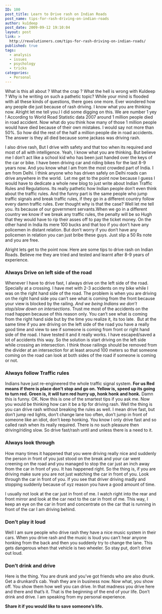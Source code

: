 ```yaml
---
ID: 100
post_title: Learn to Drive rash on Indian Roads
post_name: tips-for-rash-driving-on-indian-roads
author: ku1deep
post_date: 2009-09-12 19:10:04
layout: post
link: >
  http://revolutioners.com/tips-for-rash-driving-on-indian-roads/
published: true
tags:
  - analysis
  - issues
  - psychology
  - tricks
categories:
  - Personal
---
```

What is this all about ? What the crap ? What the hell is wrong with Kuldeep ? Why is he writing on such a pathetic topic? While your mind is flooded with all these kinds of questions, there goes one more. Ever wondered how any people die just because of rash driving. I know what you are thinking now. Alright let me tell you.l I did some digging on this. We are number 1 yey ! According to World Road Statistic data 2007 around 1 million people died in road accident. Now what do you think how many of those 1 million people would have died because of their own mistakes. I would say not more than 50%. So how did the rest of the half a million people die in road accidents. The answer is they all died because some jackass was driving rash.

I also drive rash, But I drive with safety and that too when its required and most of all with intelligence. Yeah, I know what you are thinking. But believe me I don’t act like a school kid who has been just handed over the keys of the car or bike. I have been driving car and riding bikes for the last 8-9 years now. And you know what I am from the most crowded part of India. I am from Delhi. I think anyone who has driven safely on Delhi roads can drive anywhere in the world.  Let me get to the point now because I guess I would have to dedicate a whole new blog to just write about Indian Traffic Rules and Regulations. Its really pathetic how Indian people don’t even think about the traffic rules. And the funny part is the same people who jump traffic signals and break traffic rules, if they go in a different country follow every damn traffic rules. Ever thought why is that the case? Well let me tell you. Its because of our government servants.When we go in a different country we know if we break any traffic rules, the penalty will be so Hugh that they would have to rip their asses off to pay the ticket money. On the other hand in India its mere 100 bucks and that too if you don’t have any policemen in distant relation. But don’t worry if you don’t have any policemen in relation you can just bribe these guys. Just slip a 50 Rs note and you are free.

Alright lets get to the point now. Here are some tips to drive rash on Indian Roads. Believe me they are tried and tested and learnt after 8-9 years of experience.
<h3><strong>Always Drive on left side of the road</strong></h3>
Whenever I have to drive fast, I always drive on the left side of the road. Specially at a crossing. I have met with 2-3 accidents on my bike while I was on the right hand side of the road. The problem is when you are driving on the right hand side you can’t see what is coming from the front because your view is blocked by the railing. <em>And we being Indians we don’t stop/slow down on intersections</em>. Trust me most of the accidents on the road happen because of this reason only. You can’t see what is coming from the right hand side but by the time you realize it, its too late.  But at the same time if you are driving on the left side of the road you have a really good time and view to see if someone is coming from front or right hand side of the road. I have tested it and it really works. I have escaped/saved a lot of accidents this way. So the solution is start driving on the left side while crossing an intersection. I think those railings should be removed from the divider at an intersection for at least around 100 meters so that someone coming on the road can look at both sides of the road if someone is coming or not.
<h3><span class="removed_link" title="http://www.revolutioners.com/commonwealth-games-2010-things-you-can-do-to-contribute-for-a-successful-event/"><strong>Always follow Traffic rules</strong></span></h3>
Indians have just re-engineered the whole traffic signal system. <strong>For us Red means if there is place don’t stop and go on. Yellow is, speed up its going to turn red. Green is, it will turn red hurry up, honk honk and honk.</strong> Damn this is funny. OK. Now this is one of the smartest tips if you ask me. Now you would be thinking how can it be a tip for driving rash. Well the thing is you can drive rash without breaking the rules as well. I mean drive fast, but don’t jump red lights, don’t change lane too often, don’t jump in front of someone like an idiot, don’t keep honking. You know I only drive fast and so called rash when its really required. There is no such pleasure then driving/riding slow. So drive fast/rash until and unless there is a need to it.
<h3><strong>Always look through</strong></h3>
How many times it happened that you were driving really nice and suddenly the person in front of you just stood on the break and your car went creening on the road and you managed to stop the car just an inch away from the car in front of you. It has happened right. So the thing is, if you are driving make sure you are not just watching the car in front of you. Look through the car in front of you. If you see that driver driving madly and stopping suddenly because of xyz reason you have a good amount of time.

I usually not look at the car just in front of me. I watch right into the rear and front mirror and look at the car next to the car in front of me. This way, I keep an eye on the car in front and concentrate on the car that is running in front of the car I am driving behind.
<h3><strong>Don’t play it loud</strong></h3>
Well I am sure people who drive rash they have a nice music system in their cars. When you drive rash and the music is loud you can’t hear anyone honking from the back and then you suddenly try to change the lane. This gets dangerous when that vehicle is two wheeler. So stay put, don’t drive out loud.
<h3><strong>Don’t drink and drive</strong></h3>
Here is the thing. You are drunk and you’ve got friends who are also drunk. Get a drunkard’s cab. Yeah they are in business now. Now what, you show off. You show them how well you can drive. In that madness you drive here and there and that’s it. That is the beginning of the end of your life. Don’t drink and drive. I am speaking from my personal experience.

<strong>Share it if you would like to save someone’s life.</strong>